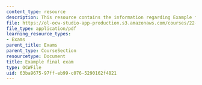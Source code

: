 ```yaml
---
content_type: resource
description: This resource contains the information regarding Example final exam.
file: https://ol-ocw-studio-app-production.s3.amazonaws.com/courses/22-15-essential-numerical-methods-fall-2014/63ba967597ffeb99c0765290162f4821_MIT22_15F14_final_ex.pdf
file_type: application/pdf
learning_resource_types:
- Exams
parent_title: Exams
parent_type: CourseSection
resourcetype: Document
title: Example final exam
type: OCWFile
uid: 63ba9675-97ff-eb99-c076-5290162f4821
---
```


